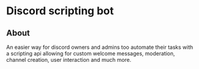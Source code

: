 # Discord scripting bot
## About
An easier way for discord owners and admins too automate their tasks with a scripting api allowing for custom welcome messages, moderation, channel creation, user interaction and much more.
